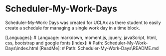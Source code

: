 # Scheduler-My-Work-Days
Scheduler-My-Work-Days was created for UCLAx as there student to easily create a schedule for managing a single work day in a time block.

  
  [Languages]: # Language: markdown, moment.js, jquery, javaScript, html, css, bootstrap and google fonts
  [Index]: # Path: Scheduler-My-Work-Days\index.html
  [ReadMe]: # Path: Scheduler-My-Work-Days\README.md

